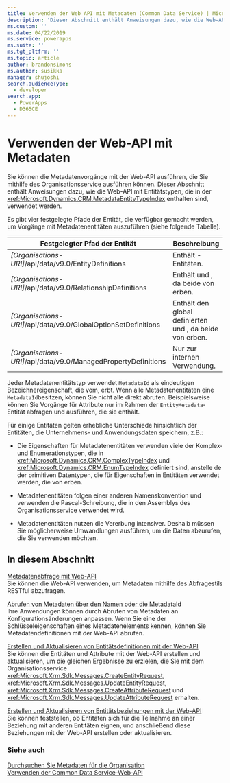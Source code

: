 ```yaml
---
title: Verwenden der Web API mit Metadaten (Common Data Service) | Microsoft Docs
description: 'Dieser Abschnitt enthält Anweisungen dazu, wie die Web-API mit Entitätstypen verwendet wird, die in der WEB-API-Metadaten-EntityType-Referenz enthalten sind.'
ms.custom: ''
ms.date: 04/22/2019
ms.service: powerapps
ms.suite: ''
ms.tgt_pltfrm: ''
ms.topic: article
author: brandonsimons
ms.author: susikka
manager: shujoshi
search.audienceType:
  - developer
search.app:
  - PowerApps
  - D365CE
---
```

# <a name="use-the-web-api-with-metadata"></a>Verwenden der Web-API mit Metadaten

Sie können die Metadatenvorgänge mit der Web-API ausführen, die Sie mithilfe des Organisationsservice ausführen können. Dieser Abschnitt enthält Anweisungen dazu, wie die Web-API mit Entitätstypen, die in der <xref:Microsoft.Dynamics.CRM.MetadataEntityTypeIndex> enthalten sind, verwendet werden.  


 Es gibt vier festgelegte Pfade der Entität, die verfügbar gemacht werden, um Vorgänge mit Metadatenentitäten auszuführen (siehe folgende Tabelle).  
  
|Festgelegter Pfad der Entität|Beschreibung|  
|---------------------|-----------------|  
|*[Organisations-URI]*/api/data/v9.0/EntityDefinitions|Enthält <xref href="Microsoft.Dynamics.CRM.EntityMetadata?text=EntityMetadata EntityType" />-Entitäten.|  
|*[Organisations-URI]*/api/data/v9.0/RelationshipDefinitions|Enthält <xref href="Microsoft.Dynamics.CRM.ManyToManyRelationshipMetadata?text=ManyToManyRelationshipMetadata EntityType" /> und <xref href="Microsoft.Dynamics.CRM.OneToManyRelationshipMetadata?text=OneToManyRelationshipMetadata EntityType" />, da beide von <xref href="Microsoft.Dynamics.CRM.RelationshipMetadataBase?text=RelationshipMetadataBase EntityType" /> erben.|  
|*[Organisations-URI]*/api/data/v9.0/GlobalOptionSetDefinitions|Enthält den global definierten <xref href="Microsoft.Dynamics.CRM.BooleanOptionSetMetadata?text=BooleanOptionSetMetadata EntityType" /> und <xref href="Microsoft.Dynamics.CRM.OptionSetMetadata?text=OptionSetMetadata EntityType" />, da beide von <xref href="Microsoft.Dynamics.CRM.OptionSetMetadata?text=OptionSetMetadata EntityType" /> erben.|  
|*[Organisations-URI]*/api/data/v9.0/ManagedPropertyDefinitions|Nur zur internen Verwendung.|  
  
Jeder Metadatenentitätstyp verwendet `MetadataId` als eindeutigen Bezeichnereigenschaft, die vom, <xref href="Microsoft.Dynamics.CRM.MetadataBase?text=MetadataBase EntityType" /> erbt. Wenn alle Metadatenentitäten eine `MetadataId`besitzen, können Sie nicht alle direkt abrufen. Beispielsweise können Sie Vorgänge für Attribute nur im Rahmen der `EntityMetadata`-Entität abfragen und ausführen, die sie enthält.  
  
Für einige Entitäten gelten erhebliche Unterschiede hinsichtlich der Entitäten, die Unternehmens- und Anwendungsdaten speichern, z.B.:  
  
- Die Eigenschaften für Metadatenentitäten verwenden viele der Komplex- und Enumerationstypen, die in <xref:Microsoft.Dynamics.CRM.ComplexTypeIndex> und <xref:Microsoft.Dynamics.CRM.EnumTypeIndex> definiert sind, anstelle de der primitiven Datentypen, die für Eigenschaften in Entitäten verwendet werden, die von <xref href="Microsoft.Dynamics.CRM.crmbaseentity?text=crmbaseentity EntityType" /> erben.  
  
- Metadatenentitäten folgen einer anderen Namenskonvention und verwenden die Pascal-Schreibung, die in den Assemblys des Organisationsservice verwendet wird.  
  
- Metadatenentitäten nutzen die Vererbung intensiver. Deshalb müssen Sie möglicherweise Umwandlungen ausführen, um die Daten abzurufen, die Sie verwenden möchten.  
  
## <a name="in-this-section"></a>In diesem Abschnitt 

[Metadatenabfrage mit Web-API](query-metadata-web-api.md)<br />
Sie können die Web-API verwenden, um Metadaten mithilfe des Abfragestils RESTful abzufragen.  

[Abrufen von Metadaten über den Namen oder die MetadataId](retrieve-metadata-name-metadataid.md)<br />
Ihre Anwendungen können durch Abrufen von Metadaten an Konfigurationsänderungen anpassen. Wenn Sie eine der Schlüsseleigenschaften eines Metadatenelements kennen, können Sie Metadatendefinitionen mit der Web-API abrufen.  

[Erstellen und Aktualisieren von Entitätsdefinitionen mit der Web-API](create-update-entity-definitions-using-web-api.md)<br />
Sie können die Entitäten und Attribute mit der Web-API erstellen und aktualisieren, um die gleichen Ergebnisse zu erzielen, die Sie mit dem Organisationsservice <xref:Microsoft.Xrm.Sdk.Messages.CreateEntityRequest>, <xref:Microsoft.Xrm.Sdk.Messages.UpdateEntityRequest>, <xref:Microsoft.Xrm.Sdk.Messages.CreateAttributeRequest> und <xref:Microsoft.Xrm.Sdk.Messages.UpdateAttributeRequest> erhalten.  

[Erstellen und Aktualisieren von Entitätsbeziehungen mit der Web-API](create-update-entity-relationships-using-web-api.md)<br />
Sie können feststellen, ob Entitäten sich für die Teilnahme an einer Beziehung mit anderen Entitäten eignen, und anschließend diese Beziehungen mit der Web-API erstellen oder aktualisieren.  

### <a name="see-also"></a>Siehe auch

[Durchsuchen Sie Metadaten für die Organisation](../browse-your-metadata.md)<br />
[Verwenden der Common Data Service-Web-API](overview.md)
